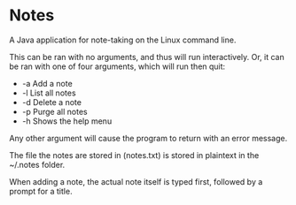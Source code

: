 # Notes
A Java application for note-taking on the Linux command line.


This can be ran with no arguments, and thus will run interactively.
Or, it can be ran with one of four arguments, which will run then quit:
  * -a    Add a note
  * -l    List all notes
  * -d    Delete a note
  * -p    Purge all notes
  * -h    Shows the help menu

Any other argument will cause the program to return with an error message.

The file the notes are stored in (notes.txt) is stored in plaintext in the ~/.notes folder.

When adding a note, the actual note itself is typed first, followed by a prompt for a title.